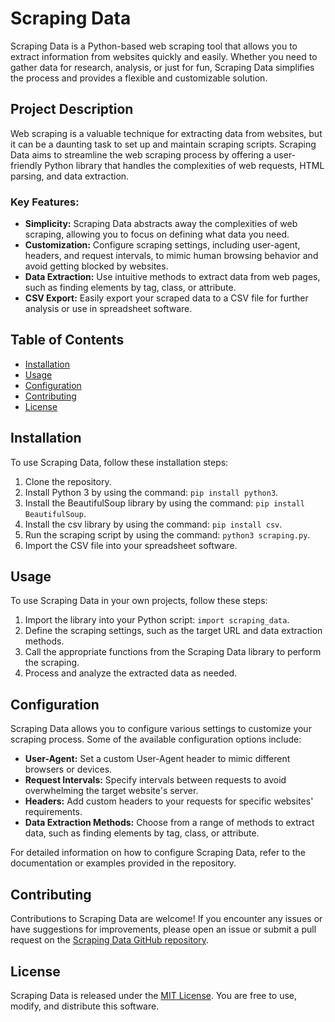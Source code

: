 # Scraping Data

Scraping Data is a Python-based web scraping tool that allows you to extract information from websites quickly and easily. Whether you need to gather data for research, analysis, or just for fun, Scraping Data simplifies the process and provides a flexible and customizable solution.

## Project Description

Web scraping is a valuable technique for extracting data from websites, but it can be a daunting task to set up and maintain scraping scripts. Scraping Data aims to streamline the web scraping process by offering a user-friendly Python library that handles the complexities of web requests, HTML parsing, and data extraction.

### Key Features:

- **Simplicity:** Scraping Data abstracts away the complexities of web scraping, allowing you to focus on defining what data you need.
- **Customization:** Configure scraping settings, including user-agent, headers, and request intervals, to mimic human browsing behavior and avoid getting blocked by websites.
- **Data Extraction:** Use intuitive methods to extract data from web pages, such as finding elements by tag, class, or attribute.
- **CSV Export:** Easily export your scraped data to a CSV file for further analysis or use in spreadsheet software.

## Table of Contents

- [Installation](#installation)
- [Usage](#usage)
- [Configuration](#configuration)
- [Contributing](#contributing)
- [License](#license)

## Installation

To use Scraping Data, follow these installation steps:

1. Clone the repository.
2. Install Python 3 by using the command: `pip install python3`.
3. Install the BeautifulSoup library by using the command: `pip install BeautifulSoup`.
4. Install the csv library by using the command: `pip install csv`.
5. Run the scraping script by using the command: `python3 scraping.py`.
6. Import the CSV file into your spreadsheet software.

## Usage

To use Scraping Data in your own projects, follow these steps:

1. Import the library into your Python script: `import scraping_data`.
2. Define the scraping settings, such as the target URL and data extraction methods.
3. Call the appropriate functions from the Scraping Data library to perform the scraping.
4. Process and analyze the extracted data as needed.

## Configuration

Scraping Data allows you to configure various settings to customize your scraping process. Some of the available configuration options include:

- **User-Agent:** Set a custom User-Agent header to mimic different browsers or devices.
- **Request Intervals:** Specify intervals between requests to avoid overwhelming the target website's server.
- **Headers:** Add custom headers to your requests for specific websites' requirements.
- **Data Extraction Methods:** Choose from a range of methods to extract data, such as finding elements by tag, class, or attribute.

For detailed information on how to configure Scraping Data, refer to the documentation or examples provided in the repository.

## Contributing

Contributions to Scraping Data are welcome! If you encounter any issues or have suggestions for improvements, please open an issue or submit a pull request on the [Scraping Data GitHub repository](https://github.com/your-username/scraping-data).

## License

Scraping Data is released under the [MIT License](https://opensource.org/licenses/MIT). You are free to use, modify, and distribute this software.

